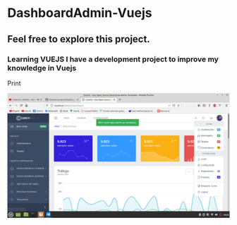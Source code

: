 # DashboardAdmin-Vuejs

<h2> Feel free to explore this project. </h2>

<h3> Learning VUEJS I have a development project to improve my knowledge in Vuejs </h3>

<span> Print </span>

<img src="/public/page.png">